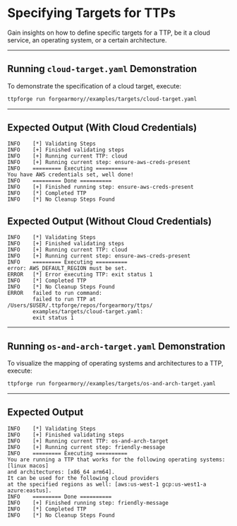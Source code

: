 # Specifying Targets for TTPs

Gain insights on how to define specific targets for a TTP, be it a cloud service,
an operating system, or a certain architecture.

---

## Running `cloud-target.yaml` Demonstration

To demonstrate the specification of a cloud target, execute:

```bash
ttpforge run forgearmory//examples/targets/cloud-target.yaml
```

---

## Expected Output (With Cloud Credentials)

```text
INFO    [*] Validating Steps
INFO    [+] Finished validating steps
INFO    [+] Running current TTP: cloud
INFO    [+] Running current step: ensure-aws-creds-present
INFO    ========= Executing ==========
You have AWS credentials set, well done!
INFO    ========= Done ==========
INFO    [+] Finished running step: ensure-aws-creds-present
INFO    [*] Completed TTP
INFO    [*] No Cleanup Steps Found
```

## Expected Output (Without Cloud Credentials)

```text
INFO    [*] Validating Steps
INFO    [+] Finished validating steps
INFO    [+] Running current TTP: cloud
INFO    [+] Running current step: ensure-aws-creds-present
INFO    ========= Executing ==========
error: AWS_DEFAULT_REGION must be set.
ERROR   [*] Error executing TTP: exit status 1
INFO    [*] Completed TTP
INFO    [*] No Cleanup Steps Found
ERROR   failed to run command:
        failed to run TTP at /Users/$USER/.ttpforge/repos/forgearmory/ttps/
        examples/targets/cloud-target.yaml:
        exit status 1
```

---

## Running `os-and-arch-target.yaml` Demonstration

To visualize the mapping of operating systems and architectures to a TTP, execute:

```bash
ttpforge run forgearmory//examples/targets/os-and-arch-target.yaml
```

---

## Expected Output

```text
INFO    [*] Validating Steps
INFO    [+] Finished validating steps
INFO    [+] Running current TTP: os-and-arch-target
INFO    [+] Running current step: friendly-message
INFO    ========= Executing ==========
You are running a TTP that works for the following operating systems: [linux macos]
and architectures: [x86_64 arm64].
It can be used for the following cloud providers
at the specified regions as well: [aws:us-west-1 gcp:us-west1-a azure:eastus].
INFO    ========= Done ==========
INFO    [+] Finished running step: friendly-message
INFO    [*] Completed TTP
INFO    [*] No Cleanup Steps Found
```
